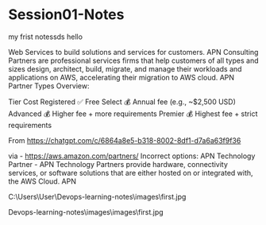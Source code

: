 # Session01-Notes


my frist notessds 
hello 

Web Services to build solutions and services for customers.
APN Consulting Partners are professional services firms that help customers of all types and sizes design, architect, build, migrate, and manage their workloads and applications on AWS, accelerating their migration to AWS cloud.
APN Partner Types Overview: 


Tier	Cost
Registered	✅ Free
Select	💰 Annual fee (e.g., ~$2,500 USD)
Advanced	💰 Higher fee + more requirements
Premier	💰 Highest fee + strict requirements

From <https://chatgpt.com/c/6864a8e5-b318-8002-8df1-d7a6a63f9f36> 

 via -  https://aws.amazon.com/partners/
Incorrect options:
APN Technology Partner - APN Technology Partners provide hardware, connectivity services, or software solutions that are either hosted on or integrated with, the AWS Cloud. APN 



C:\Users\User\Devops-learning-notes\images\first.jpg

Devops-learning-notes\images\images\first.jpg